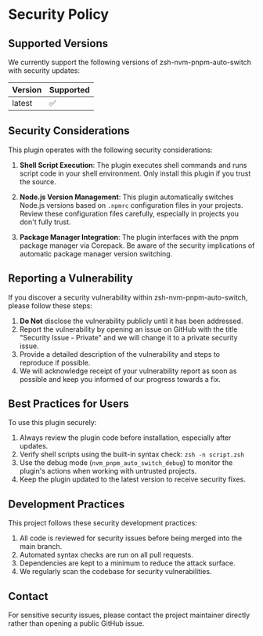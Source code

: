 # Security Policy

## Supported Versions

We currently support the following versions of zsh-nvm-pnpm-auto-switch with security updates:

| Version | Supported          |
| ------- | ------------------ |
| latest  | :white_check_mark: |

## Security Considerations

This plugin operates with the following security considerations:

1. **Shell Script Execution**: The plugin executes shell commands and runs script code in your shell environment. Only install this plugin if you trust the source.

2. **Node.js Version Management**: This plugin automatically switches Node.js versions based on `.npmrc` configuration files in your projects. Review these configuration files carefully, especially in projects you don't fully trust.

3. **Package Manager Integration**: The plugin interfaces with the pnpm package manager via Corepack. Be aware of the security implications of automatic package manager version switching.

## Reporting a Vulnerability

If you discover a security vulnerability within zsh-nvm-pnpm-auto-switch, please follow these steps:

1. **Do Not** disclose the vulnerability publicly until it has been addressed.
2. Report the vulnerability by opening an issue on GitHub with the title "Security Issue - Private" and we will change it to a private security issue.
3. Provide a detailed description of the vulnerability and steps to reproduce if possible.
4. We will acknowledge receipt of your vulnerability report as soon as possible and keep you informed of our progress towards a fix.

## Best Practices for Users

To use this plugin securely:

1. Always review the plugin code before installation, especially after updates.
2. Verify shell scripts using the built-in syntax check: `zsh -n script.zsh`
3. Use the debug mode (`nvm_pnpm_auto_switch_debug`) to monitor the plugin's actions when working with untrusted projects.
4. Keep the plugin updated to the latest version to receive security fixes.

## Development Practices

This project follows these security development practices:

1. All code is reviewed for security issues before being merged into the main branch.
2. Automated syntax checks are run on all pull requests.
3. Dependencies are kept to a minimum to reduce the attack surface.
4. We regularly scan the codebase for security vulnerabilities.

## Contact

For sensitive security issues, please contact the project maintainer directly rather than opening a public GitHub issue.
